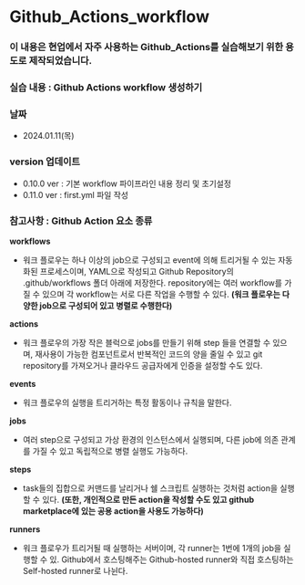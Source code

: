 # Github_Actions_workflow

### 이 내용은 현업에서 자주 사용하는 Github_Actions를 실습해보기 위한 용도로 제작되었습니다.

### 실습 내용 : Github Actions workflow 생성하기

### 날짜
- 2024.01.11(목)

### version 업데이트
- 0.10.0 ver : 기본 workflow 파이프라인 내용 정리 및 초기설정
- 0.11.0 ver : first.yml 파일 작성

### 참고사항 : Github Action 요소 종류

**workflows**
- 워크 플로우는 하나 이상의 job으로 구성되고 event에 의해 트리거될 수 있는 자동화된 프로세스이며, YAML으로 작성되고 Github Repository의 .github/workflows 폴더 아래에 저장한다. repository에는 여러 workflow를 가질 수 있으며 각 workflow는 서로 다른 작업을 수행할 수 있다.
**(워크 플로우는 다양한 job으로 구성되어 있고 병렬로 수행한다)**

**actions**
- 워크 플로우의 가장 작은 블럭으로 jobs를 만들기 위해 step 들을 연결할 수 있으며, 재사용이 가능한 컴포넌트로서 반복적인 코드의 양을 줄일 수 있고 git repository를 가져오거나 클라우드 공급자에게 인증을 설정할 수도 있다.

**events**
- 워크 플로우의 실행을 트리거하는 특정 활동이나 규칙을 말한다.

**jobs** 
- 여러 step으로 구성되고 가상 환경의 인스턴스에서 실행되며, 다른 job에 의존 관계를 가질 수 있고 독립적으로 병렬 실행도 가능하다.

**steps**
- task들의 집합으로 커맨드를 날리거나 쉘 스크립트 실행하는 것처럼 action을 실행할 수 있다.
**(또한, 개인적으로 만든 action을 작성할 수도 있고 github marketplace에 있는 공용 action을 사용도 가능하다)**

**runners**
- 워크 플로우가 트리거될 때 실행하는 서버이며, 각 runner는 1번에 1개의 job을 실행할 수 있. Github에서 호스팅해주는 Github-hosted runner와 직접 호스팅하는 Self-hosted runner로 나뉜다.
